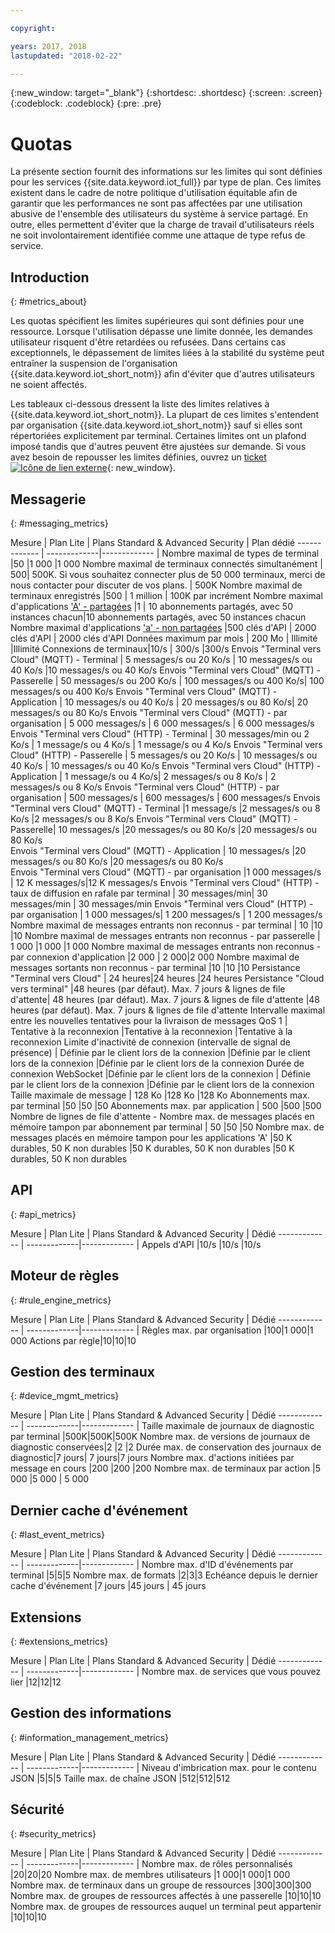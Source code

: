 ```yaml
---

copyright:

years: 2017, 2018
lastupdated: "2018-02-22"

---
```


{:new_window: target="\_blank"}
{:shortdesc: .shortdesc}
{:screen: .screen}
{:codeblock: .codeblock}
{:pre: .pre}


# Quotas
La présente section fournit des informations sur les limites qui sont définies pour les services {{site.data.keyword.iot_full}} par type de plan. Ces limites existent dans le cadre de notre politique d'utilisation équitable afin de garantir que les performances ne sont pas affectées par une utilisation abusive de l'ensemble des utilisateurs du système à service partagé. En outre, elles permettent d'éviter que la charge de travail d'utilisateurs réels ne soit involontairement identifiée comme une attaque de type refus de service.

## Introduction
{: #metrics_about}

Les quotas spécifient les limites supérieures qui sont définies pour une ressource. Lorsque l'utilisation dépasse une limite donnée, les demandes utilisateur risquent d'être retardées ou refusées. Dans certains cas exceptionnels, le dépassement de limites liées à la stabilité du système peut entraîner la suspension de l'organisation {{site.data.keyword.iot_short_notm}} afin d'éviter que d'autres utilisateurs ne soient affectés.

Les tableaux ci-dessous dressent la liste des limites relatives à {{site.data.keyword.iot_short_notm}}. La plupart de ces limites s'entendent par organisation {{site.data.keyword.iot_short_notm}} sauf si elles sont répertoriées explicitement par terminal. Certaines limites ont un plafond imposé tandis que d'autres peuvent être ajustées sur demande. Si vous avez besoin de repousser les limites définies, ouvrez un [ticket ![Icône de lien externe](../../../icons/launch-glyph.svg)](https://support.ng.bluemix.net/gethelp/){: new_window}.

## Messagerie
{: #messaging_metrics}

Mesure        | Plan Lite      | Plans Standard & Advanced Security     | Plan dédié
------------- | -------------|------------- |
Nombre maximal de types de terminal |50 |1 000 |1 000
Nombre maximal de terminaux connectés simultanément | 500| 500K. Si vous souhaitez connecter plus de 50 000 terminaux, merci de nous contacter pour discuter de vos plans. | 500K
Nombre maximal de terminaux enregistrés |500 | 1 million | 100K par incrément
Nombre maximal d'applications ['A' - partagées](../applications/mqtt.html#scalable_apps) |1 | 10 abonnements partagés, avec 50 instances chacun|10 abonnements partagés, avec 50 instances chacun
Nombre maximal d'applications ['a' - non partagées](../applications/mqtt.html#client_connections) |500 clés d'API | 2000 clés d'API | 2000 clés d'API
Données maximum par mois | 200 Mo | Illimité |Illimité
Connexions de terminaux|10/s | 300/s |300/s
Envois "Terminal vers Cloud" (MQTT) - Terminal | 5 messages/s ou 20 Ko/s | 10 messages/s ou 40 Ko/s |10 messages/s ou 40 Ko/s
Envois "Terminal vers Cloud" (MQTT) - Passerelle  | 50 messages/s ou 200 Ko/s | 100 messages/s ou 400 Ko/s| 100 messages/s ou 400 Ko/s
Envois "Terminal vers Cloud" (MQTT) - Application | 10 messages/s ou 40 Ko/s | 20 messages/s ou 80 Ko/s| 20 messages/s ou 80 Ko/s
Envois "Terminal vers Cloud" (MQTT) - par organisation | 5 000 messages/s | 6 000 messages/s | 6 000 messages/s
Envois "Terminal vers Cloud" (HTTP) - Terminal | 30 messages/min ou 2 Ko/s | 1 message/s ou 4 Ko/s | 1 message/s ou 4 Ko/s
Envois "Terminal vers Cloud" (HTTP) - Passerelle | 5 messages/s ou 20 Ko/s | 10 messages/s ou 40 Ko/s | 10 messages/s ou 40 Ko/s
Envois "Terminal vers Cloud" (HTTP) - Application | 1 message/s ou 4 Ko/s| 2 messages/s ou 8 Ko/s | 2 messages/s ou 8 Ko/s
Envois "Terminal vers Cloud" (HTTP) - par organisation | 500 messages/s | 600 messages/s | 600 messages/s
Envois "Terminal vers Cloud" (MQTT) - Terminal  |1 message/s |2 messages/s ou 8 Ko/s |2 messages/s ou 8 Ko/s
Envois "Terminal vers Cloud" (MQTT) - Passerelle| 10 messages/s |20 messages/s ou 80 Ko/s  |20 messages/s ou 80 Ko/s  
Envois "Terminal vers Cloud" (MQTT) - Application | 10 messages/s |20 messages/s ou 80 Ko/s |20 messages/s ou 80 Ko/s  
Envois "Terminal vers Cloud" (MQTT) - par organisation |1 000 messages/s | 12 K messages/s|12 K messages/s
Envois "Terminal vers Cloud" (HTTP) - taux de diffusion en rafale par terminal | 30 messages/min| 30 messages/min  | 30 messages/min
Envois "Terminal vers Cloud" (HTTP) - par organisation |  1 000 messages/s|  1 200 messages/s  |  1 200 messages/s
Nombre maximal de messages entrants non reconnus - par terminal | 10 |10 |10
Nombre maximal de messages entrants non reconnus - par passerelle | 1 000 |1 000 |1 000
Nombre maximal de messages entrants non reconnus - par connexion d'application  |2 000 | 2 000|2 000
Nombre maximal de messages sortants non reconnus - par terminal |10  |10 |10
Persistance "Terminal vers Cloud" | 24 heures|24 heures |24 heures
Persistance "Cloud vers terminal" |48 heures (par défaut). Max. 7 jours & lignes de file d'attente| 48 heures (par défaut). Max. 7 jours & lignes de file d'attente  |48 heures (par défaut). Max. 7 jours & lignes de file d'attente
Intervalle maximal entre les nouvelles tentatives pour la livraison de messages QoS 1 | Tentative à la reconnexion |Tentative à la reconnexion |Tentative à la reconnexion
Limite d'inactivité de connexion (intervalle de signal de présence) | Définie par le client lors de la connexion |Définie par le client lors de la connexion  |Définie par le client lors de la connexion
Durée de connexion WebSocket |Définie par le client lors de la connexion | Définie par le client lors de la connexion  |Définie par le client lors de la connexion
Taille maximale de message | 128 Ko |128 Ko |128 Ko
Abonnements max. par terminal |50 |50 |50
Abonnements max. par application | 500 |500 |500
Nombre de lignes de file d'attente - Nombre max. de messages placés en mémoire tampon par abonnement par terminal | 50 |50 |50
Nombre max. de messages placés en mémoire tampon pour les applications 'A' |50 K durables, 50 K non durables |50 K durables, 50 K non durables |50 K durables, 50 K non durables


## API
{: #api_metrics}

Mesure        | Plan Lite      | Plans Standard & Advanced Security       | Dédié
------------- | -------------|------------- |
Appels d'API |10/s |10/s |10/s

## Moteur de règles
{: #rule_engine_metrics}

Mesure        | Plan Lite      | Plans Standard & Advanced Security       | Dédié
------------- | -------------|------------- |
Règles max. par organisation |100|1 000|1 000
Actions par règle|10|10|10

## Gestion des terminaux
{: #device_mgmt_metrics}

Mesure        | Plan Lite      | Plans Standard & Advanced Security       | Dédié
------------- | -------------|------------- |
Taille maximale de journaux de diagnostic par terminal |500K|500K|500K
Nombre max. de versions de journaux de diagnostic conservées|2  |2 |2
Durée max. de conservation des journaux de diagnostic|7 jours| 7 jours|7 jours
Nombre max. d'actions initiées par message en cours |200 |200 |200
Nombre max. de terminaux par action |5 000 |5 000 | 5 000

## Dernier cache d'événement
{: #last_event_metrics}

Mesure        | Plan Lite      | Plans Standard & Advanced Security       | Dédié
------------- | -------------|------------- |
Nombre max. d'ID d'événements par terminal |5|5|5
Nombre max. de formats |2|3|3
Echéance depuis le dernier cache d'événement |7 jours |45 jours | 45 jours

## Extensions
{: #extensions_metrics}

Mesure        | Plan Lite      | Plans Standard & Advanced Security       | Dédié
------------- | -------------|------------- |
Nombre max. de services que vous pouvez lier |12|12|12

## Gestion des informations
{: #information_management_metrics}

Mesure        | Plan Lite      | Plans Standard & Advanced Security       | Dédié
------------- | -------------|------------- |
Niveau d'imbrication max. pour le contenu JSON |5|5|5
Taille max. de chaîne JSON |512|512|512

## Sécurité
{: #security_metrics}

Mesure        | Plan Lite      | Plans Standard & Advanced Security       | Dédié
------------- | -------------|------------- |
Nombre max. de rôles personnalisés |20|20|20
Nombre max. de membres utilisateurs |1 000|1 000|1 000
Nombre max. de terminaux dans un groupe de ressources |300|300|300
Nombre max. de groupes de ressources affectés à une passerelle |10|10|10
Nombre max. de groupes de ressources auquel un terminal peut appartenir |10|10|10

<!--## User Interface
{: #UI_metrics}
Metric        | Lite plan      | Standard & Advanced Security plans       | Dedicated
Maximum number of dashboards |50|50|50
Maximum number of cards on board |30|30|30 -->
